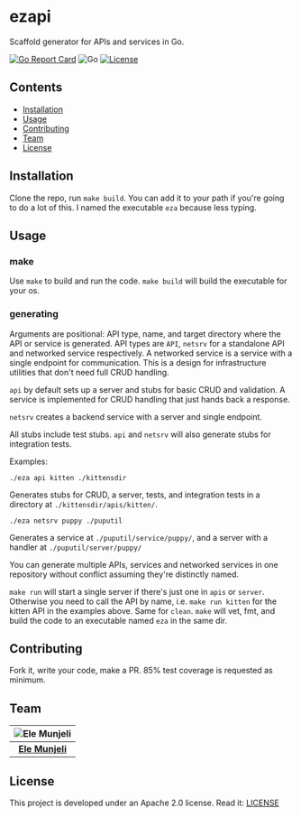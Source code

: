 # ezapi
Scaffold generator for APIs and services in Go.

[![Go Report Card](https://goreportcard.com/badge/github.com/munjeli/ezapi)](https://goreportcard.com/report/github.com/munjeli/ezapi) ![Go](https://github.com/munjeli/ezapi/workflows/Go/badge.svg) [![License](https://img.shields.io/badge/License-Apache%202.0-blue.svg)](https://opensource.org/licenses/Apache-2.0)

## Contents
- [Installation](#installation)
- [Usage](#usage)
- [Contributing](#contributing)
- [Team](#team)
- [License](#license)

## Installation
Clone the repo, run `make build`. You can add it to your path if you're going to do a lot of this. I named the executable `eza` because less typing.

## Usage
### make
Use `make` to build and run the code. 
`make build` will build the executable for your os. 

### generating 
Arguments are positional: API type, name, and target directory where the API or service is generated. API types are `API`, `netsrv` for a standalone API and networked service respectively. A networked service is a service with a single endpoint for communication. This is a design for infrastructure utilities that don't need full CRUD handling. 

`api` by default sets up a server and stubs for basic CRUD and validation. A service is implemented for CRUD handling that just hands back a response.

`netsrv` creates a backend service with a server and single endpoint. 

All stubs include test stubs. `api` and `netsrv` will also generate stubs for integration tests.

Examples:
```
./eza api kitten ./kittensdir
```
Generates stubs for CRUD, a server, tests, and integration tests in a directory at `./kittensdir/apis/kitten/`. 

```
./eza netsrv puppy ./puputil
```
Generates a service at `./puputil/service/puppy/`, and a server with a handler at `./puputil/server/puppy/`

You can generate multiple APIs, services and networked services in one repository without conflict assuming they're distinctly named. 

`make run` will start a single server if there's just one in `apis` or `server`. Otherwise you need to call the API by name, i.e. `make run kitten` for the kitten API in the examples above. Same for `clean`. `make` will vet, fmt, and build the code to an executable named `eza` in the same dir. 

## Contributing
Fork it, write your code, make a PR. 85% test coverage is requested as minimum. 
## Team

| ![Ele Munjeli](https://avatars3.githubusercontent.com/u/1256674?s=200&u=39055650c504feef4d1c8ee662373932d0ccd074&v=4) |
| :---: |
| <a href="https://github.com/elemunjeli" target="_blank">**Ele Munjeli**</a> |
## License
This project is developed under an Apache 2.0 license. Read it: [LICENSE](https://github.com/munjeli/ezapi/blob/master/LICENSE)
